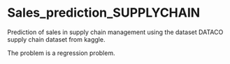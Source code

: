# Sales_prediction_SUPPLYCHAIN
Prediction of sales in supply chain management using the dataset DATACO supply chain dataset from kaggle. 

The problem is a regression problem.
